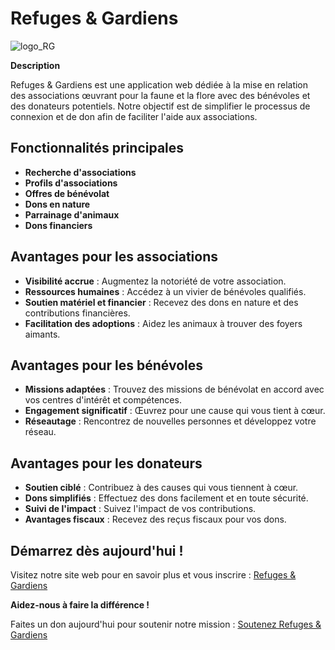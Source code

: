 # Refuges & Gardiens

![logo_RG](https://github.com/zaobr/Refuges-Gardiens/assets/88708725/4b9035d8-aeea-4da5-8d14-7fc39f4ac2c3)

**Description**

Refuges & Gardiens est une application web dédiée à la mise en relation des associations œuvrant pour la faune et la flore avec des bénévoles et des donateurs potentiels. Notre objectif est de simplifier le processus de connexion et de don afin de faciliter l'aide aux associations.

## Fonctionnalités principales

- **Recherche d'associations**
- **Profils d'associations**
- **Offres de bénévolat**
- **Dons en nature**
- **Parrainage d'animaux**
- **Dons financiers**

## Avantages pour les associations

- **Visibilité accrue** : Augmentez la notoriété de votre association.
- **Ressources humaines** : Accédez à un vivier de bénévoles qualifiés.
- **Soutien matériel et financier** : Recevez des dons en nature et des contributions financières.
- **Facilitation des adoptions** : Aidez les animaux à trouver des foyers aimants.

## Avantages pour les bénévoles

- **Missions adaptées** : Trouvez des missions de bénévolat en accord avec vos centres d'intérêt et compétences.
- **Engagement significatif** : Œuvrez pour une cause qui vous tient à cœur.
- **Réseautage** : Rencontrez de nouvelles personnes et développez votre réseau.

## Avantages pour les donateurs

- **Soutien ciblé** : Contribuez à des causes qui vous tiennent à cœur.
- **Dons simplifiés** : Effectuez des dons facilement et en toute sécurité.
- **Suivi de l'impact** : Suivez l'impact de vos contributions.
- **Avantages fiscaux** : Recevez des reçus fiscaux pour vos dons.

## Démarrez dès aujourd'hui !

Visitez notre site web pour en savoir plus et vous inscrire : [Refuges & Gardiens](https://refugesetgardiens.fr/)

**Aidez-nous à faire la différence !**

Faites un don aujourd'hui pour soutenir notre mission : [Soutenez Refuges & Gardiens](https://refugesetgardiens.fr/soutenir)
